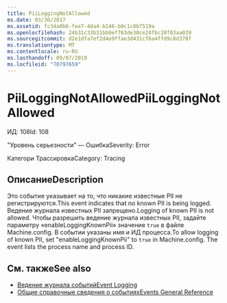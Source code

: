 ```yaml
---
title: PiiLoggingNotAllowed
ms.date: 03/30/2017
ms.assetid: fc34a0b6-fee7-4da4-b146-b0c1c8b7519a
ms.openlocfilehash: 24b31c33b31bb0ef763de30ce24fbc28f03aa039
ms.sourcegitcommit: d2e1dfa7ef2d4e9ffae3d431cf6a4ffd9c8d378f
ms.translationtype: MT
ms.contentlocale: ru-RU
ms.lasthandoff: 09/07/2019
ms.locfileid: "70797659"
---
```

# <a name="piiloggingnotallowed"></a><span data-ttu-id="a211b-102">PiiLoggingNotAllowed</span><span class="sxs-lookup"><span data-stu-id="a211b-102">PiiLoggingNotAllowed</span></span>
<span data-ttu-id="a211b-103">ИД: 108</span><span class="sxs-lookup"><span data-stu-id="a211b-103">Id: 108</span></span>  
  
 <span data-ttu-id="a211b-104">"Уровень серьезности" — Ошибка</span><span class="sxs-lookup"><span data-stu-id="a211b-104">Severity: Error</span></span>  
  
 <span data-ttu-id="a211b-105">Категори Трассировка</span><span class="sxs-lookup"><span data-stu-id="a211b-105">Category: Tracing</span></span>  
  
## <a name="description"></a><span data-ttu-id="a211b-106">Описание</span><span class="sxs-lookup"><span data-stu-id="a211b-106">Description</span></span>  
 <span data-ttu-id="a211b-107">Это событие указывает на то, что никакие известные PII не регистрируются.</span><span class="sxs-lookup"><span data-stu-id="a211b-107">This event indicates that no known PII is being logged.</span></span> <span data-ttu-id="a211b-108">Ведение журнала известных PII запрещено.</span><span class="sxs-lookup"><span data-stu-id="a211b-108">Logging of known PII is not allowed.</span></span> <span data-ttu-id="a211b-109">Чтобы разрешить ведение журнала известных PII, задайте параметру «enableLoggingKnownPii» значение `true` в файле Machine.config. В событии указаны имя и ИД процесса.</span><span class="sxs-lookup"><span data-stu-id="a211b-109">To allow logging of known PII, set "enableLoggingKnownPii" to `true` in Machine.config. The event lists the process name and process ID.</span></span>  
  
## <a name="see-also"></a><span data-ttu-id="a211b-110">См. также</span><span class="sxs-lookup"><span data-stu-id="a211b-110">See also</span></span>

- [<span data-ttu-id="a211b-111">Ведение журнала событий</span><span class="sxs-lookup"><span data-stu-id="a211b-111">Event Logging</span></span>](index.md)
- [<span data-ttu-id="a211b-112">Общие справочные сведения о событиях</span><span class="sxs-lookup"><span data-stu-id="a211b-112">Events General Reference</span></span>](events-general-reference.md)
